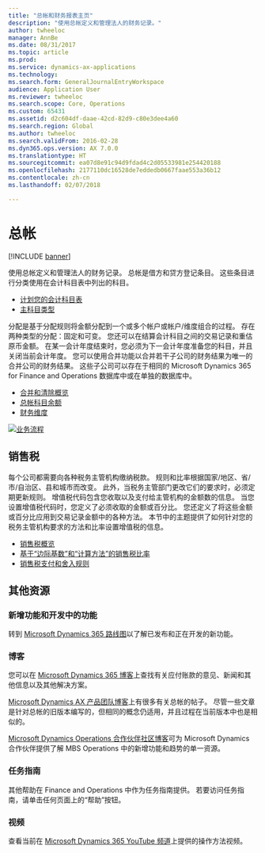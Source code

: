 ```yaml
---
title: "总帐和财务报表主页"
description: "使用总帐定义和管理法人的财务记录。"
author: twheeloc
manager: AnnBe
ms.date: 08/31/2017
ms.topic: article
ms.prod: 
ms.service: dynamics-ax-applications
ms.technology: 
ms.search.form: GeneralJournalEntryWorkspace
audience: Application User
ms.reviewer: twheeloc
ms.search.scope: Core, Operations
ms.custom: 65431
ms.assetid: d2c604df-daae-42cd-82d9-c80e3dee4a60
ms.search.region: Global
ms.author: twheeloc
ms.search.validFrom: 2016-02-28
ms.dyn365.ops.version: AX 7.0.0
ms.translationtype: HT
ms.sourcegitcommit: ea07d8e91c94d9fdad4c2d05533981e254420188
ms.openlocfilehash: 2177110dc16528de7eddedb0667faae553a36b12
ms.contentlocale: zh-cn
ms.lasthandoff: 02/07/2018

---
```


# <a name="general-ledger"></a>总帐 

[!INCLUDE [banner](../includes/banner.md)]

使用总帐定义和管理法人的财务记录。 总帐是借方和贷方登记条目。 这些条目进行分类使用在会计科目表中列出的科目。 

 - [计划您的会计科目表](plan-chart-of-accounts.md)
 - [主科目类型](main-account-types.md)

分配是基于分配规则将金额分配到一个或多个帐户或帐户/维度组合的过程。 存在两种类型的分配：固定和可变。 您还可以在结算会计科目之间的交易记录和重估原币金额。 在某一会计年度结束时，您必须为下一会计年度准备您的科目，并且关闭当前会计年度。 您可以使用合并功能以合并若干子公司的财务结果为唯一的合并公司的财务结果。 这些子公司可以存在于相同的 Microsoft Dynamics 365 for Finance and Operations 数据库中或在单独的数据库中。

- [合并和清除概览](../budgeting/consolidation-elimination-overview.md)
- [总帐科目余额](general-ledger-account-balances.md)
- [财务维度](financial-dimensions.md)

[![业务流程](./media/GL-process.PNG)](./media/GL-process.PNG)

## <a name="sales-tax"></a>销售税
每个公司都需要向各种税务主管机构缴纳税款。 规则和比率根据国家/地区、省/市/自治区、县和城市而改变。
此外，当税务主管部门更改它们的要求时，必须定期更新规则。 增值税代码包含您收取以及支付给主管机构的金额数的信息。 当您设置增值税代码时，您定义了必须收取的金额或百分比。 您还定义了将这些金额或百分比应用到交易记录金额中的各种方法。 本节中的主题提供了如何针对您的税务主管机构要求的方法和比率设置增值税的信息。

 - [销售税概览](indirect-taxes-overview.md)
 - [基于“边际基数”和“计算方法”的销售税比率](marginal-base-field.md)
 - [销售税支付和舍入规则](round-sales-tax-payments.md)


## <a name="additional-resources"></a>其他资源

### <a name="whats-new-and-in-development"></a>新增功能和开发中的功能

转到 [Microsoft Dynamics 365 路线图](https://roadmap.dynamics.com/)以了解已发布和正在开发的新功能。 

### <a name="blogs"></a>博客

您可以在 [Microsoft Dynamics 365 博客](https://community.dynamics.com/b/msftdynamicsblog?c=Enterprise)上查找有关应付账款的意见、新闻和其他信息以及其他解决方案。

[Microsoft Dynamics AX 产品团队博客](https://blogs.msdn.microsoft.com/dax/)上有很多有关总帐的帖子。 尽管一些文章是针对总帐的旧版本编写的，但相同的概念仍适用，并且过程在当前版本中也是相似的。

[Microsoft Dynamics Operations 合作伙伴社区博客](https://community.dynamics.com/partner/b/operationspartnercommunityblog)可为 Microsoft Dynamics 合作伙伴提供了解 MBS Operations 中的新增功能和趋势的单一资源。

### <a name="task-guides"></a>任务指南
其他帮助在 Finance and Operations 中作为任务指南提供。 若要访问任务指南，请单击任何页面上的“帮助”按钮。

### <a name="videos"></a>视频

查看当前在 [Microsoft Dynamics 365 YouTube 频道](https://www.youtube.com/channel/UCJGCg4rB3QSs8y_1FquelBQ)上提供的操作方法视频。


